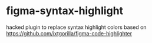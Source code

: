 # figma-syntax-highlight
hacked plugin to replace syntax highlight colors based on https://github.com/ixtgorilla/figma-code-highlighter
